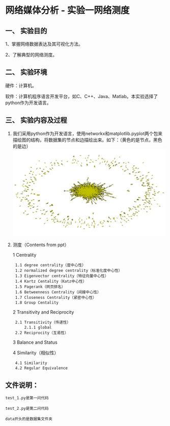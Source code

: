 # 网络媒体分析 - 实验一网络测度
## 一、 实验目的
1、掌握网络数据表达及其可视化方法。

2、了解典型的网络测度。

## 二、 实验环境
硬件：计算机。

软件：计算机程序语言开发平台，如C、C++、Java、Matlab。本实验选择了python作为开发语言。
## 三、 实验内容及过程
1. 我们采用python作为开发语言，使用networkx和matplotlib.pyplot两个包来描绘图的结构，将数据集的节点和边描绘出来。如下：（黄色的是节点，黑色的是边）
![结果图](https://github.com/nansanhao/MediaNetwork/blob/master/graph_1.png?raw=true)

2. 测度（Contents from ppt）

    1 Centrality

        1.1 degree centrality（度中心性）
        1.2 normalized degree centrality（标准化度中心性）
        1.3 Eigenvector centrality（特征向量中心性）
        1.4 Kartz Centality（Katz中心性）
        1.5 Pagerank（网页排名）
        1.6 Betweenness Centrality（间接中心性）
        1.7 Closeness Centrality（紧密中心性）
        1.8 Group Centality

    2 Transitivity and Reciprocity

        2.1 Transitivity（传递性）
            2.1.1 global
        2.2 Reciprocity（互易性）

    3 Balance and Status 

    4 Similarity（相似性）

        4.1 Similarity
        4.2 Regular Equivalence


## 文件说明：
    test_1.py是第一问代码

    test_2.py是第二问代码

    data开头的是数据集文件夹


